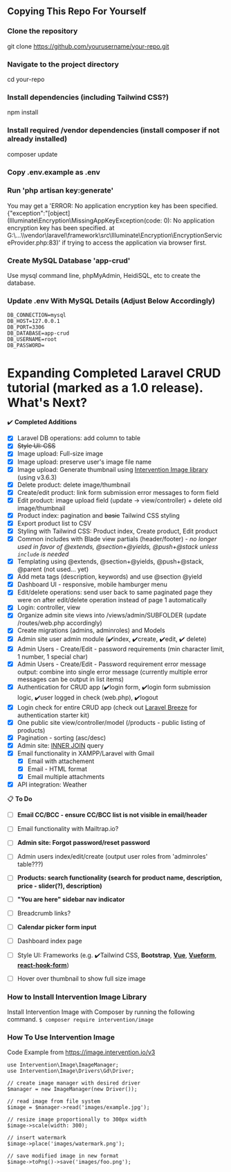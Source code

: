 ## Copying This Repo For Yourself
### Clone the repository
git clone https://github.com/yourusername/your-repo.git

### Navigate to the project directory
cd your-repo

### Install dependencies (including Tailwind CSS?)
npm install

### Install required /vendor dependencies (install composer if not already installed)
composer update

### Copy .env.example as .env

### Run 'php artisan key:generate'
You may get a 'ERROR: No application encryption key has been specified. {"exception":"[object] (Illuminate\\Encryption\\MissingAppKeyException(code: 0): No application encryption key has been specified. at G:\\...\\\vendor\\laravel\\framework\\src\\Illuminate\\Encryption\\EncryptionServiceProvider.php:83)' if trying to access the application via browser first.

### Create MySQL Database 'app-crud'
Use mysql command line, phpMyAdmin, HeidiSQL, etc to create the database.

### Update .env With MySQL Details (Adjust Below Accordingly)
```
DB_CONNECTION=mysql
DB_HOST=127.0.0.1
DB_PORT=3306
DB_DATABASE=app-crud
DB_USERNAME=root
DB_PASSWORD=
```

# Expanding Completed Laravel CRUD tutorial (marked as a 1.0 release). What's Next?

✔️ **Completed Additions**
- [x] Laravel DB operations: add column to table
- [x] ~~Style UI: CSS~~
- [x] Image upload: Full-size image
- [x] Image upload: preserve user's image file name
- [x] Image upload: Generate thumbnail using [Intervention Image library](https://image.intervention.io/v3) (using v3.6.3)
- [x] Delete product: delete image/thumbnail
- [x] Create/edit product: link form submission error messages to form field
- [x] Edit product: image upload field (update -> view/controller) + delete old image/thumbnail
- [x] Product index: pagination and ~~basic~~ Tailwind CSS styling
- [x] Export product list to CSV
- [x] Styling with Tailwind CSS: Product index, Create product, Edit product
- [x] Common includes with Blade view partials (header/footer) - *no longer used in favor of @extends, @section+@yields, @push+@stack unless `include` is needed*
- [x] Templating using @extends, @section+@yields, @push+@stack, @parent (not used... yet)
- [x] Add meta tags (description, keywords) and use @section @yield
- [x] Dashboard UI - responsive, mobile hamburger menu
- [x] Edit/delete operations: send user back to same paginated page they were on after edit/delete operation instead of page 1 automatically
- [x] Login: controller, view
- [x] Organize admin site views into /views/admin/SUBFOLDER (update /routes/web.php accordingly)
- [x] Create migrations (admins, adminroles) and Models
- [x] Admin site user admin module (✔️index, ✔️create, ✔️edit, ✔️ delete)
- [x] Admin Users - Create/Edit - password requirements (min character limit, 1 number, 1 special char)
- [x] Admin Users - Create/Edit - Password requirement error message output: combine into single error message (currently multiple error messages can be output in list items)
- [x] Authentication for CRUD app (✔️login form, ✔️login form submission logic, ✔️user logged in check (web.php), ✔️logout
- [x] Login check for entire CRUD app (check out [Laravel Breeze](https://laravel.com/docs/11.x/starter-kits#breeze-and-blade) for authentication starter kit)
- [x] One public site view/controller/model (/products - public listing of products)
- [x] Pagination - sorting (asc/desc)
- [x] Admin site: [INNER JOIN](https://laravel.com/docs/11.x/queries#joins) query
- [x] Email functionality in XAMPP/Laravel with Gmail
  - [x] Email with attachement
  - [x] Email - HTML format
  - [x] Email multiple attachments
- [x] API integration: Weather

📋 **To Do**
- [ ] **Email CC/BCC - ensure CC/BCC list is not visible in email/header**
- [ ] Email functionality with Mailtrap.io?
- [ ] **Admin site: Forgot password/reset password**
- [ ] Admin users index/edit/create (output user roles from 'adminroles' table???)
- [ ] **Products: search functionality (search for product name, description, price - slider(?), description)**
- [ ] **"You are here" sidebar nav indicator**
- [ ] Breadcrumb links?
- [ ] **Calendar picker form input**
- [ ] Dashboard index page
- [ ] Style UI: Frameworks (e.g. ✔️Tailwind CSS, **Bootstrap**, **[Vue](https://v2.vuejs.org/v2/cookbook/form-validation#Using-Custom-Validation)**, **[Vueform](https://vueform.com/)**, **[react-hook-form](https://react-hook-form.com/)**)
- [ ] Hover over thumbnail to show full size image


### How to Install Intervention Image Library
Install Intervention Image with Composer by running the following command.
`$ composer require intervention/image`

### How To Use Intervention Image
Code Example from https://image.intervention.io/v3

```
use Intervention\Image\ImageManager;
use Intervention\Image\Drivers\Gd\Driver;

// create image manager with desired driver
$manager = new ImageManager(new Driver());

// read image from file system
$image = $manager->read('images/example.jpg');

// resize image proportionally to 300px width
$image->scale(width: 300);

// insert watermark
$image->place('images/watermark.png');

// save modified image in new format 
$image->toPng()->save('images/foo.png');
```
